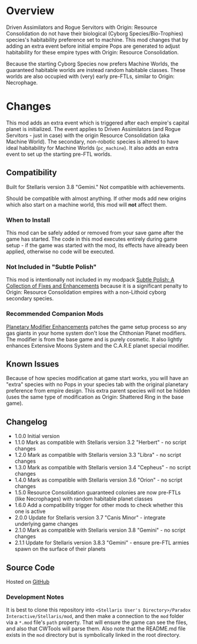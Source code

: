 # Overview

Driven Assimilators and Rogue Servitors with Origin: Resource Consolidation do not have their biological (Cyborg Species/Bio-Trophies) species's habitability preference set to machine.  This mod changes that by adding an extra event before initial empire Pops are generated to adjust habitability for these empire types with Origin: Resource Consolidation.

Because the starting Cyborg Species now prefers Machine Worlds, the guaranteed habitable worlds are instead random habitable classes. These worlds are also occupied with (very) early pre-FTLs, similar to Origin: Necrophage.

# Changes

This mod adds an extra event which is triggered after each empire's capital planet is initialized.  The event applies to Driven Assimilators (and Rogue Servitors - just in case) with the origin Resource Consolidation (aka Machine World).  The secondary, non-robotic species is altered to have ideal habitability for Machine Worlds (`pc_machine`). It also adds an extra event to set up the starting pre-FTL worlds.

## Compatibility

Built for Stellaris version 3.8 "Gemini."  Not compatible with achievements.

Should be compatible with almost anything.  If other mods add new origins which also start on a machine world, this mod will **not** affect them.

### When to Install

This mod can be safely added or removed from your save game after the game has started.  The code in this mod executes entirely during game setup - if the game was started with the mod, its effects have already been applied, otherwise no code will be executed.

### Not Included in "Subtle Polish"

This mod is intentionally not included in my modpack [Subtle Polish: A Collection of Fixes and Enhancements](https://steamcommunity.com/sharedfiles/filedetails/?id=2522974089) because it is a significant penalty to Origin: Resource Consolidation empires with a non-Lithoid cyborg secondary species.

### Recommended Companion Mods

[Planetary Modifier Enhancements](https://steamcommunity.com/sharedfiles/filedetails/?id=2496357128) patches the game setup process so any gas giants in your home system don't lose the Chthonian Planet modifiers.  The modifier is from the base game and is purely cosmetic.  It also lightly enhances Extensive Moons System and the C.A.R.E planet special modifier.

## Known Issues

Because of how species modification at game start works, you will have an "extra" species with no Pops in your species tab with the original planetary preference from empire design.  This extra parent species will not be hidden (uses the same type of modification as Origin: Shattered Ring in the base game).

## Changelog

* 1.0.0 Initial version
* 1.1.0 Mark as compatible with Stellaris version 3.2 "Herbert" - no script changes
* 1.2.0 Mark as compatible with Stellaris version 3.3 "Libra" - no script changes
* 1.3.0 Mark as compatible with Stellaris version 3.4 "Cepheus" - no script changes
* 1.4.0 Mark as compatible with Stellaris version 3.6 "Orion" - no script changes
* 1.5.0 Resource Consolidation guaranteed colonies are now pre-FTLs (like Necrophages) with random habitable planet classes
* 1.6.0 Add a compatibility trigger for other mods to check whether this one is active
* 2.0.0 Update for Stellaris version 3.7 "Canis Minor" - integrate underlying game changes
* 2.1.0 Mark as compatible with Stellaris version 3.8 "Gemini" - no script changes
* 2.1.1 Update for Stellaris version 3.8.3 "Gemini" - ensure pre-FTL armies spawn on the surface of their planets

## Source Code

Hosted on [GitHub](https://github.com/corsairmarks/origin_resource_consolidation_habitability)

### Development Notes

It is best to clone this repository into `<Stellaris User's Directory>/Paradox Interactive/Stellaris/mod`, and then make a connection to the `mod` folder via a `*.mod` file's `path` property.  That will ensure the game can see the files, and also that CWTools will parse them.  Also note that the README.md file exists in the `mod` directory but is symbolically linked in the root directory.